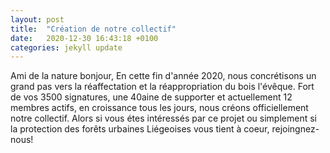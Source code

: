 ```yaml
---
layout: post
title:  "Création de notre collectif"
date:   2020-12-30 16:43:18 +0100
categories: jekyll update
---
```

Ami de la nature bonjour,
En cette fin d'année 2020, nous concrétisons un grand pas vers la réaffectation et la réappropriation du bois l'évêque.
Fort de vos 3500 signatures, une 40aine de supporter et actuellement 12 membres actifs, en croissance tous les jours, nous créons officiellement notre collectif.
Alors si vous étes intéressés par ce projet ou simplement si la protection des forêts urbaines Liégeoises vous tient à coeur, rejoingnez-nous!
